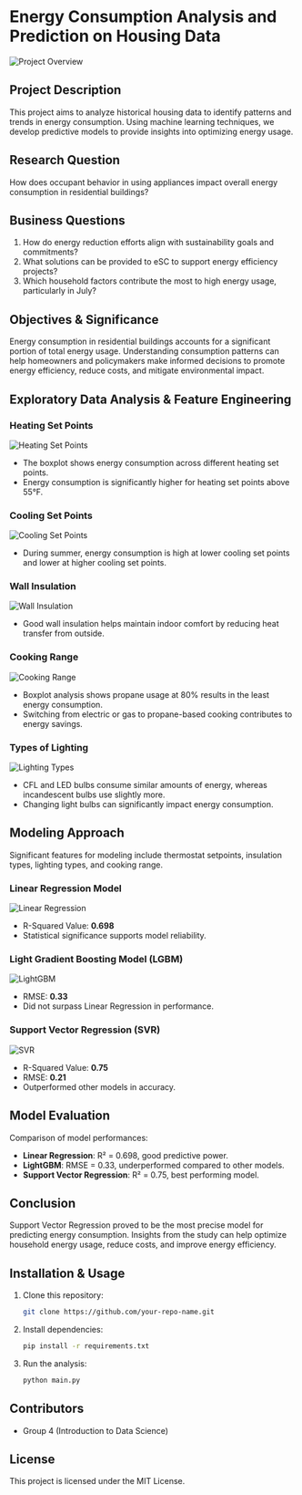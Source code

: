 # Energy Consumption Analysis and Prediction on Housing Data

![Project Overview](path/to/project_overview_image.png)

## Project Description
This project aims to analyze historical housing data to identify patterns and trends in energy consumption. Using machine learning techniques, we develop predictive models to provide insights into optimizing energy usage.

## Research Question
How does occupant behavior in using appliances impact overall energy consumption in residential buildings?

## Business Questions
1. How do energy reduction efforts align with sustainability goals and commitments?
2. What solutions can be provided to eSC to support energy efficiency projects?
3. Which household factors contribute the most to high energy usage, particularly in July?

## Objectives & Significance
Energy consumption in residential buildings accounts for a significant portion of total energy usage. Understanding consumption patterns can help homeowners and policymakers make informed decisions to promote energy efficiency, reduce costs, and mitigate environmental impact.

## Exploratory Data Analysis & Feature Engineering

### Heating Set Points
![Heating Set Points](path/to/heating_setpoints_image.png)
- The boxplot shows energy consumption across different heating set points.
- Energy consumption is significantly higher for heating set points above 55°F.

### Cooling Set Points
![Cooling Set Points](path/to/cooling_setpoints_image.png)
- During summer, energy consumption is high at lower cooling set points and lower at higher cooling set points.

### Wall Insulation
![Wall Insulation](path/to/wall_insulation_image.png)
- Good wall insulation helps maintain indoor comfort by reducing heat transfer from outside.

### Cooking Range
![Cooking Range](path/to/cooking_range_image.png)
- Boxplot analysis shows propane usage at 80% results in the least energy consumption.
- Switching from electric or gas to propane-based cooking contributes to energy savings.

### Types of Lighting
![Lighting Types](path/to/lighting_types_image.png)
- CFL and LED bulbs consume similar amounts of energy, whereas incandescent bulbs use slightly more.
- Changing light bulbs can significantly impact energy consumption.

## Modeling Approach
Significant features for modeling include thermostat setpoints, insulation types, lighting types, and cooking range.

### Linear Regression Model
![Linear Regression](path/to/linear_regression_image.png)
- R-Squared Value: **0.698**
- Statistical significance supports model reliability.

### Light Gradient Boosting Model (LGBM)
![LightGBM](path/to/lightgbm_image.png)
- RMSE: **0.33**
- Did not surpass Linear Regression in performance.

### Support Vector Regression (SVR)
![SVR](path/to/svr_image.png)
- R-Squared Value: **0.75**
- RMSE: **0.21**
- Outperformed other models in accuracy.

## Model Evaluation
Comparison of model performances:
- **Linear Regression**: R² = 0.698, good predictive power.
- **LightGBM**: RMSE = 0.33, underperformed compared to other models.
- **Support Vector Regression**: R² = 0.75, best performing model.

## Conclusion
Support Vector Regression proved to be the most precise model for predicting energy consumption. Insights from the study can help optimize household energy usage, reduce costs, and improve energy efficiency.

## Installation & Usage
1. Clone this repository:
   ```bash
   git clone https://github.com/your-repo-name.git
   ```
2. Install dependencies:
   ```bash
   pip install -r requirements.txt
   ```
3. Run the analysis:
   ```bash
   python main.py
   ```

## Contributors
- Group 4 (Introduction to Data Science)

## License
This project is licensed under the MIT License.


